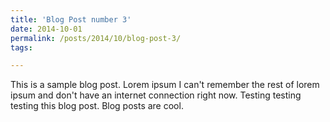 ```yaml
---
title: 'Blog Post number 3'
date: 2014-10-01
permalink: /posts/2014/10/blog-post-3/
tags:

---
```


This is a sample blog post. Lorem ipsum I can't remember the rest of lorem ipsum and don't have an internet connection right now. Testing testing testing this blog post. Blog posts are cool.
